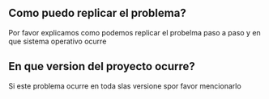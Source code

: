 ## Como puedo replicar el problema?

Por favor explicamos como podemos replicar el probelma paso a paso y en que sistema operativo ocurre

## En que version del proyecto ocurre?
Si este problema ocurre en toda slas versione spor favor mencionarlo

